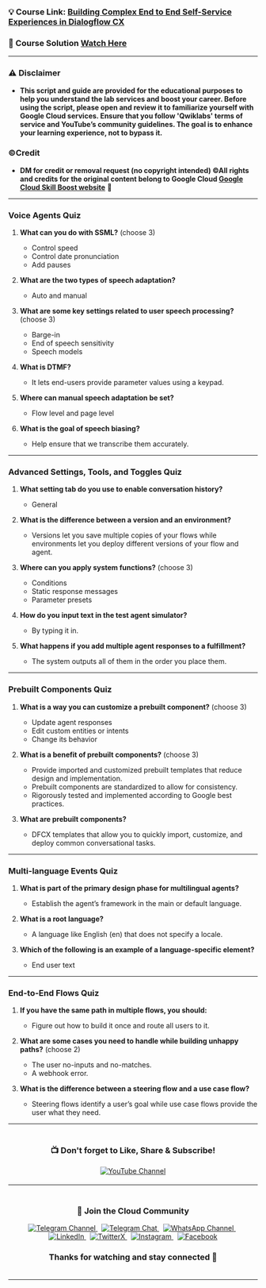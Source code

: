 
### 💡 Course Link: [Building Complex End to End Self-Service Experiences in Dialogflow CX](https://www.cloudskillsboost.google/course_templates/1103)

### 🚀 Course Solution [Watch Here](https://youtu.be/zAKwcJj1SCo)

---

### ⚠️ Disclaimer
- **This script and guide are provided for  the educational purposes to help you understand the lab services and boost your career. Before using the script, please open and review it to familiarize yourself with Google Cloud services. Ensure that you follow 'Qwiklabs' terms of service and YouTube’s community guidelines. The goal is to enhance your learning experience, not to bypass it.**

### ©Credit
- **DM for credit or removal request (no copyright intended) ©All rights and credits for the original content belong to Google Cloud [Google Cloud Skill Boost website](https://www.cloudskillsboost.google/)** 🙏

---

### **Voice Agents Quiz**

1. **What can you do with SSML?** (choose 3)  
   - Control speed  
   - Control date pronunciation  
   - Add pauses  

2. **What are the two types of speech adaptation?**  
   - Auto and manual  

3. **What are some key settings related to user speech processing?** (choose 3)  
   - Barge-in  
   - End of speech sensitivity  
   - Speech models  

4. **What is DTMF?**  
   - It lets end-users provide parameter values using a keypad.  

5. **Where can manual speech adaptation be set?**  
   - Flow level and page level  

6. **What is the goal of speech biasing?**  
   - Help ensure that we transcribe them accurately.  

---

### **Advanced Settings, Tools, and Toggles Quiz**

1. **What setting tab do you use to enable conversation history?**  
   - General  

2. **What is the difference between a version and an environment?**  
   - Versions let you save multiple copies of your flows while environments let you deploy different versions of your flow and agent.

3. **Where can you apply system functions?** (choose 3)  
   - Conditions  
   - Static response messages  
   - Parameter presets  

4. **How do you input text in the test agent simulator?**  
   - By typing it in.  

5. **What happens if you add multiple agent responses to a fulfillment?**  
   - The system outputs all of them in the order you place them.  

---

### **Prebuilt Components Quiz**

1. **What is a way you can customize a prebuilt component?** (choose 3)  
   - Update agent responses  
   - Edit custom entities or intents  
   - Change its behavior  

2. **What is a benefit of prebuilt components?** (choose 3)  
   - Provide imported and customized prebuilt templates that reduce design and implementation.  
   - Prebuilt components are standardized to allow for consistency.  
   - Rigorously tested and implemented according to Google best practices.  

3. **What are prebuilt components?**  
   - DFCX templates that allow you to quickly import, customize, and deploy common conversational tasks.  

---

### **Multi-language Events Quiz**

1. **What is part of the primary design phase for multilingual agents?**  
   - Establish the agent’s framework in the main or default language.  

2. **What is a root language?**  
   - A language like English (en) that does not specify a locale.  

3. **Which of the following is an example of a language-specific element?**  
   - End user text  

---

### **End-to-End Flows Quiz**

1. **If you have the same path in multiple flows, you should:**  
   - Figure out how to build it once and route all users to it.

2. **What are some cases you need to handle while building unhappy paths?** (choose 2)  
   - The user no-inputs and no-matches.  
   - A webhook error.  

3. **What is the difference between a steering flow and a use case flow?**  
   - Steering flows identify a user’s goal while use case flows provide the user what they need.  

---

<div align="center" style="padding: 5px;">
  <h3>📺 Don't forget to Like, Share & Subscribe!</h3>

  <a href="https://www.youtube.com/@techcps">
    <img src="https://img.shields.io/badge/YouTube-TechCPS-FF0000?style=for-the-badge&logo=youtube&logoColor=white" alt="YouTube Channel">
  </a>
</div>

---

<div align="center" style="padding: 5px;">
  <h3>📱 Join the Cloud Community</h3>

  <a href="https://t.me/Techcps">
    <img src="https://img.shields.io/badge/Telegram_Channel-0088cc?style=for-the-badge&logo=telegram&logoColor=white" alt="Telegram Channel">
  </a>
  &nbsp;
  <a href="https://t.me/Techcpschat">
    <img src="https://img.shields.io/badge/Telegram_Chat-0088cc?style=for-the-badge&logo=telegram&logoColor=white" alt="Telegram Chat">
  </a>
  &nbsp;
  <a href="https://whatsapp.com/channel/0029Va9nne147XeIFkXYv71A">
    <img src="https://img.shields.io/badge/WhatsApp_Channel-25D366?style=for-the-badge&logo=whatsapp&logoColor=white" alt="WhatsApp Channel">
  </a>
  &nbsp;
  <a href="https://www.linkedin.com/company/techcps/">
    <img src="https://img.shields.io/badge/LinkedIn-TechCPS-0077B5?style=for-the-badge&logo=linkedin&logoColor=white" alt="LinkedIn">
  </a>
  &nbsp;
  <a href="https://twitter.com/Techcps_/">
    <img src="https://img.shields.io/badge/TwitterX-TechCPS-000000?style=for-the-badge&logo=x&logoColor=white" alt="TwitterX">
  </a>
  &nbsp;
  <a href="https://instagram.com/techcps/">
    <img src="https://img.shields.io/badge/Instagram-TechCPS-E4405F?style=for-the-badge&logo=instagram&logoColor=white" alt="Instagram">
  </a>
  &nbsp;
  <a href="https://facebook.com/techcps/">
    <img src="https://img.shields.io/badge/Facebook-TechCPS-1877F2?style=for-the-badge&logo=facebook&logoColor=white" alt="Facebook">
  </a>

  <h3>Thanks for watching and stay connected 🙂</h3>
</div>

---
